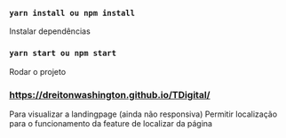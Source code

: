 ### `yarn install ou npm install` 

Instalar dependências

### `yarn start ou npm start`

Rodar o projeto

### https://dreitonwashington.github.io/TDigital/

Para visualizar a landingpage (ainda não responsiva)
Permitir localização para o funcionamento da feature de localizar da página

